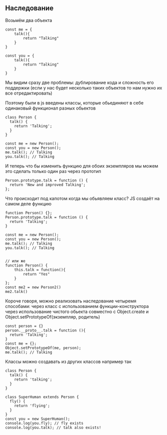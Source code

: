 ## Наследование
Возьмём два объекта

```
const me = {
    talk(){
        return "Talking"
    }
}

const you = {
    talk(){
        return "Talking"
    }
}

```
Мы видим сразу две проблемы: дублирование кода и сложность его поддержки (если у нас будет несколько таких объектов то нам нужно их все отредактировать)

Поэтому были в js введены классы, которые обьединяют в себе одинаковый функционал разных обьектов
```
class Person {
  talk() {
    return 'Talking';
  }
}

const me = new Person();
const you = new Person();
me.talk(); // Talking
you.talk(); // Talking

```

И теперь что бы изменить функцию для обоих экземпляров мы можем это сделать только один раз через прототип

```
Person.prototype.talk = function () {
  return 'New and improved Talking';
};
```

Что происходит под капотом когда мы обьявляем класс?
JS создаёт на самом деле функцию

```
function Person() {};
Person.prototype.talk = function () {
  return 'Talking';
}

const me = new Person();
const you = new Person();
me.talk(); // Talking
you.talk(); // Talking


// или же
function Person() {
    this.talk = function(){
        return "Yes"
    }
};
const me2 = new Person2()
me2.talk()
```

Короче говоря, можно реализовать наследование четыремя способами:
через класс
с использованием функции-конструктора
через использование чистого обьекта совместно с Object.create
и Object.setPrototypeOf(экземпляр, родитель)

```
const person = {}
person.__proto__.talk = function (){
  return 'Talking';
}
const me = {};
Object.setPrototypeOf(me, person);
me.talk(); // Talking
```

Классы можно создавать из других классов например так

```
class Person {
  talk() {
    return 'talking';
  }
}

class SuperHuman extends Person {
  fly() {
    return 'flying';
  }
}
const you = new SuperHuman();
console.log(you.fly); // fly exists
console.log(you.talk); // talk also exists!

```






